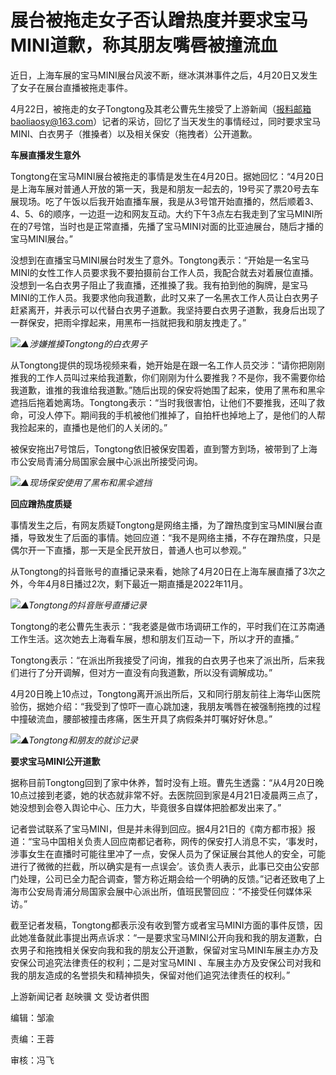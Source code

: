 # 展台被拖走女子否认蹭热度并要求宝马MINI道歉，称其朋友嘴唇被撞流血

近日，上海车展的宝马MINI展台风波不断，继冰淇淋事件之后，4月20日又发生了女子在展台直播被拖走事件。

4月22日，被拖走的女子Tongtong及其老公曹先生接受了上游新闻（报料邮箱baoliaosy@163.com）记者的采访，回忆了当天发生的事情经过，同时要求宝马MINI、白衣男子（推搡者）以及相关保安（拖拽者）公开道歉。

**车展直播发生意外**

Tongtong在宝马MINI展台被拖走的事情是发生在4月20日。据她回忆：“4月20日是上海车展对普通人开放的第一天，我是和朋友一起去的，19号买了票20号去车展现场。吃了午饭以后我开始直播车展，我是从3号馆开始直播的，然后顺着3、4、5、6的顺序，一边逛一边和网友互动。大约下午3点左右我走到了宝马MINI所在的7号馆，当时也是正常直播，先播了宝马MINI对面的比亚迪展台，随后才播的宝马MINI展台。”

没想到在直播宝马MINI展台时发生了意外。Tongtong表示：“开始是一名宝马MINI的女性工作人员要求我不要拍摄前台工作人员，我配合就去对着展位直播。没想到一名白衣男子阻止了我直播，还推搡了我。我有拍到他的胸牌，是宝马MINI的工作人员。我要求他向我道歉，此时又来了一名黑衣工作人员让白衣男子赶紧离开，并表示可以代替白衣男子道歉。我坚持要白衣男子道歉，我身后出现了一群保安，把雨伞撑起来，用黑布一挡就把我和朋友拽走了。”

![](https://inews.gtimg.com/om_bt/OcbicdBH_utuq8trriD-LeNFuPKHNZTuCivEy6FldhUzoAA/1000)_▲涉嫌推搡Tongtong的白衣男子_

从Tongtong提供的现场视频来看，她开始是在跟一名工作人员交涉：“请你把刚刚推我的工作人员叫过来给我道歉，你们刚刚为什么要推我？不是你，我不需要你给我道歉，谁推的我谁给我道歉。”随后出现的保安将她围了起来，使用了黑布和黑伞遮挡后拖着她离场。Tongtong表示：“当时我很害怕，让他们不要推我，还叫了救命，可没人停下。期间我的手机被他们推掉了，自拍杆也掉地上了，是他们的人帮我捡起来的，直播也是他们的人关闭的。”

被保安拖出7号馆后，Tongtong依旧被保安围着，直到警方到场，被带到了上海市公安局青浦分局国家会展中心派出所接受问询。

![](https://inews.gtimg.com/om_bt/OqyuZf68-SE0oY3F_wEydUXFnNmS3VLKTU2sQFYFKZ5Y0AA/1000)_▲现场保安使用了黑布和黑伞遮挡_

**回应蹭热度质疑**

事情发生之后，有网友质疑Tongtong是网络主播，为了蹭热度到宝马MINI展台直播，导致发生了后面的事情。她回应道：“我不是网络主播，不存在蹭热度，只是偶尔开一下直播，那一天是全民开放日，普通人也可以参观。”

从Tongtong的抖音账号的直播记录来看，她除了4月20日在上海车展直播了3次之外，今年4月8日播过2次，剩下最近一期直播是2022年11月。

![](https://inews.gtimg.com/om_bt/OhtNmD_Tz7FPq28OcX0sg6JIve6CLNFFeVWVbmCgCmVKAAA/1000)_▲Tongtong的抖音账号直播记录_

Tongtong的老公曹先生表示：“我老婆是做市场调研工作的，平时我们在江苏南通工作生活。这次她去上海看车展，想和朋友们互动一下，所以才开的直播。”

Tongtong表示：“在派出所我接受了问询，推我的白衣男子也来了派出所，后来我们进行了分开调解，但对方一直没有向我道歉，所以没有调解成功。”

4月20日晚上10点过，Tongtong离开派出所后，又和同行朋友前往上海华山医院验伤，据她介绍：“我受到了惊吓一直心跳加速，我朋友嘴唇在被强制拖拽的过程中撞破流血，腰部被撞击疼痛，医生开具了病假条并叮嘱好好休息。”

![](https://inews.gtimg.com/om_bt/Ob6wcUj10sNISRjJV79QG7ll1x5SgucQwC-S8pJ1mcQlMAA/1000)_▲Tongtong和朋友的就诊记录_

**要求宝马MINI公开道歉**

据称目前Tongtong回到了家中休养，暂时没有上班。曹先生透露：“从4月20日晚10点过接到老婆，她的状态就非常不好。去医院回到家是4月21日凌晨两三点了，她没想到会卷入舆论中心、压力大，毕竟很多自媒体把脸都发出来了。”

记者尝试联系了宝马MINI，但是并未得到回应。据4月21日的《南方都市报》报道：“宝马中国相关负责人回应南都记者称，网传的保安打人消息不实，‘事发时，涉事女生在直播时可能往里冲了一点，安保人员为了保证展台其他人的安全，可能进行了微微的拦截，所以确实是有一点误会’。该负责人表示，此事已交由公安部门处理，公司已全力配合调查，警方称近期会给一个明确的反馈。”记者还致电了上海市公安局青浦分局国家会展中心派出所，值班民警回应：“不接受任何媒体采访。”

截至记者发稿，Tongtong都表示没有收到警方或者宝马MINI方面的事件反馈，因此她准备就此事提出两点诉求：“一是要求宝马MINI公开向我和我的朋友道歉，白衣男子和拖拽相关保安向我和我的朋友公开道歉，保留对宝马MINI车展主办方及安保公司追究法律责任的权利；二是对宝马MINI
、车展主办方及安保公司对我和我的朋友造成的名誉损失和精神损失，保留对他们追究法律责任的权利。”

上游新闻记者 赵映骥 文 受访者供图

编辑：邹渝

责编：王蓉

审核：冯飞

